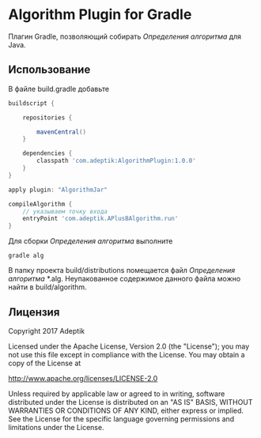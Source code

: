 # Algorithm Plugin for Gradle

Плагин Gradle, позволяющий собирать *Определения алгоритма* для Java.

## Использование

В файле build.gradle добавьте

```groovy
buildscript {

    repositories {

        mavenCentral()
    }

    dependencies {
        classpath 'com.adeptik:AlgorithmPlugin:1.0.0'
    }
}

apply plugin: "AlgorithmJar"

compileAlgorithm {
    // указываем точку входа   
    entryPoint 'com.adeptik.APlusBAlgorithm.run'
}
```

Для сборки *Определения алгоритма* выполните

    gradle alg
    
В папку проекта build/distributions помещается файл *Определения алгоритма* *.alg. Неупакованное содержимое данного файла можно найти в build/algorithm.

## Лицензия

Copyright 2017 Adeptik

Licensed under the Apache License, Version 2.0 (the "License");
you may not use this file except in compliance with the License.
You may obtain a copy of the License at

   http://www.apache.org/licenses/LICENSE-2.0

Unless required by applicable law or agreed to in writing, software
distributed under the License is distributed on an "AS IS" BASIS,
WITHOUT WARRANTIES OR CONDITIONS OF ANY KIND, either express or implied.
See the License for the specific language governing permissions and
limitations under the License.